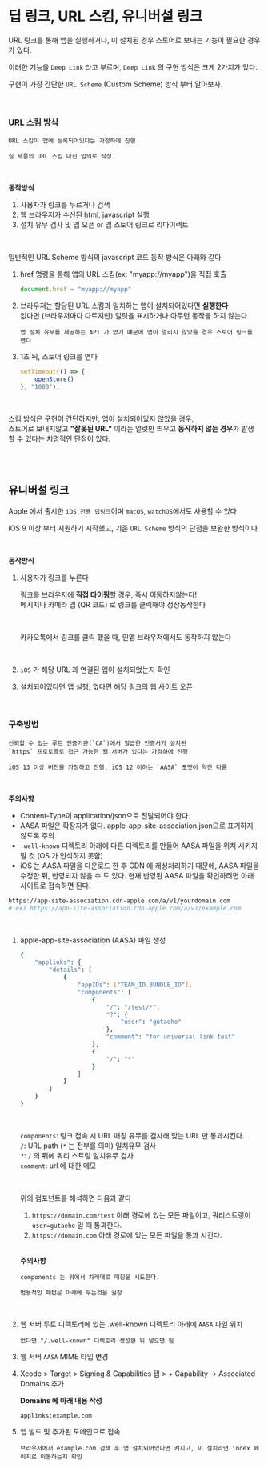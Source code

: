 # 딥 링크, URL 스킴, 유니버설 링크

URL 링크를 통해 앱을 실행하거나, 미 설치된 경우 스토어로 보내는 기능이 필요한 경우가 있다.

이러한 기능을 `Deep Link` 라고 부르며, `Deep Link` 의 구현 방식은 크게 2가지가 있다.

구현이 가장 간단한 `URL Scheme` (Custom Scheme) 방식 부터 알아보자.

</br>

### URL 스킴 방식

```
URL 스킴이 앱에 등록되어있다는 가정하에 진행

실 제품의 URL 스킴 대신 임의로 작성
```

</br>

**동작방식**

1. 사용자가 링크를 누르거나 검색
2. 웹 브라우저가 수신된 html, javascript 실행
3. 설치 유무 검사 및 앱 오픈 or 앱 스토어 링크로 리다이렉트

</br>

일반적인 URL Scheme 방식의 javascript 코드 동작 방식은 아래와 같다  


1. href 명령을 통해 앱의 URL 스킴(ex: "myapp://myapp")을 직접 호출

    ```js
    document.href = "myapp://myapp"
    ```

2. 브라우저는 할당된 URL 스킴과 일치하는 앱이 설치되어있다면 **실행한다**  
없다면 (브라우저마다 다르지만) 얼럿을 표시하거나 아무런 동작을 하지 않는다

    ```
    앱 설치 유무를 제공하는 API 가 없기 떄문에 앱이 열리지 않았을 경우 스토어 링크를 연다
    ```

3. 1초 뒤, 스토어 링크를 연다
    ```js
    setTimeout(() => {
        openStore()
    }, "1000");
    ```

</br>

스킴 방식은 구현이 간단하지만, 앱이 설치되어있지 않았을 경우,  
스토어로 보내지않고 **"잘못된 URL"** 이라는 얼럿만 띄우고 **동작하지 않는 경우**가 발생할 수 있다는 치명적인 단점이 있다.

</br>
</br>

## 유니버설 링크

Apple 에서 출시한 `iOS 전용 딥링크`이며 `macOS`, `watchOS`에서도 사용할 수 있다

iOS 9 이상 부터 지원하기 시작했고, 기존 `URL Scheme` 방식의 단점을 보완한 방식이다

</br>

**동작방식**

1. 사용자가 링크를 누른다

    링크를 브라우저에 **직접 타이핑**할 경우, 즉시 이동하지않는다!  
    메시지나 카메라 앱 (QR 코드) 로 링크를 클릭해야 정상동작한다

    </br>

    카카오톡에서 링크를 클릭 했을 때, 인앱 브라우저에서도 동작하지 않는다

    </br>

2. `iOS` 가 해당 URL 과 연결된 앱이 설치되었는지 확인
3. 설치되어있다면 앱 실행, 없다면 해당 링크의 웹 사이트 오픈


</br>



### 구축방법

```
신뢰할 수 있는 루트 인증기관(`CA`)에서 발급한 인증서가 설치된  
`https` 프로토콜로 접근 가능한 웹 서버가 있다는 가정하에 진행

iOS 13 이상 버전을 가정하고 진행, iOS 12 이하는 `AASA` 포맷이 약간 다름
```

</br>

**주의사항**

- Content-Type이 application/json으로 전달되어야 한다.
- AASA 파일은 확장자가 없다. apple-app-site-association.json으로 표기하지 않도록 주의.
- `.well-known` 디렉토리 아래에 다른 디렉토리를 만들어 AASA 파일을 위치 시키지 말 것 (OS 가 인식하지 못함)
- iOS 는 AASA 파일을 다운로드 한 후 CDN 에 캐싱처리하기 때문에, AASA 파일을 수정한 뒤, 반영되지 않을 수 도 있다.
현재 반영된 AASA 파일을 확인하려면 아래 사이트로 접속하면 된다.

```bash
https://app-site-association.cdn-apple.com/a/v1/yourdomain.com
# ex) https://app-site-association.cdn-apple.com/a/v1/example.com
```

</br>

1. apple-app-site-association (AASA) 파일 생성

    ```bash
    {
        "applinks": {
            "details": [
                {
                    "appIDs": ["TEAM_ID.BUNDLE_ID"],
                    "components": [
                        {
                            "/": "/test/*",
                            "?": {
                                "user": "gutaeho"
                            },
                            "comment": "for universal link test"
                        },
                        {
                            "/": "*"
                        }
                    ]
                }
            ]
        }
    }
    ```

    </br>

    `components`: 링크 접속 시 URL 매칭 유무를 검사해 맞는 URL 만 통과시킨다.  
    `/`: URL path (`*` 는 전부를 의미) 일치유무 검사  
    `?`: `/` 의 뒤에 쿼리 스트링 일치유무 검사  
    `comment`: url 에 대한 메모  

    </br>

    위의 컴포넌트를 해석하면 다음과 같다

    1. `https://domain.com/test` 아래 경로에 있는 모든 파일이고, 쿼리스트링이 `user=gutaeho` 일 때 통과한다.
    2. `https://domain.com` 아래 경로에 있는 모든 파일을 통과 시킨다.
    </br>

    **주의사항**

    ```
    components 는 위에서 차례대로 매칭을 시도한다.

    범용적인 패턴은 아래에 두는것을 권장
    ```

    </br>

2. 웹 서버 루트 디렉토리에 있는 .well-known 디렉토리 아래에 `AASA` 파일 위치

    ```
    없다면 "/.well-known" 디렉토리 생성한 뒤 넣으면 됨
    ```

3. 웹 서버 `AASA` MIME 타입 변경
    

4. Xcode > Target > Signing & Capabilities 탭 > + Capability -> Associated Domains 추가

    **Domains 에 아래 내용 작성**

    ```
    applinks:example.com
    ```

5. 앱 빌드 및 추가된 도메인으로 접속

    ```
    브라우저에서 example.com 검색 후 앱 설치되어있다면 켜지고, 미 설치라면 index 페이지로 이동하는지 확인
    ```
